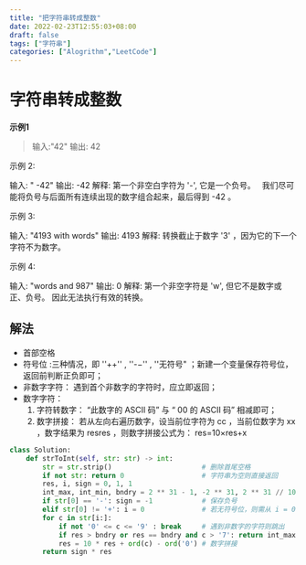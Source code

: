 ```yaml
---
title: "把字符串转成整数"
date: 2022-02-23T12:55:03+08:00
draft: false
tags: ["字符串"]
categories: ["Alogrithm","LeetCode"]
---
```


# 字符串转成整数

**示例1**

> 输入:"42"
> 输出: 42

示例 2:

输入: "   -42"
输出: -42
解释: 第一个非空白字符为 '-', 它是一个负号。
     我们尽可能将负号与后面所有连续出现的数字组合起来，最后得到 -42 。

示例 3:

输入: "4193 with words"
输出: 4193
解释: 转换截止于数字 '3' ，因为它的下一个字符不为数字。

示例 4:

输入: "words and 987"
输出: 0
解释: 第一个非空字符是 'w', 但它不是数字或正、负号。
     因此无法执行有效的转换。



## 解法

- 首部空格
- 符号位 :三种情况，即 ''++'' , ''-−'' , ''无符号" ；新建一个变量保存符号位，返回前判断正负即可；
- 非数字字符： 遇到首个非数字的字符时，应立即返回；
- 数字字符：
    1. 字符转数字： “此数字的 ASCII 码” 与 “ 00 的 ASCII 码” 相减即可；
    2. 数字拼接： 若从左向右遍历数字，设当前位字符为 cc ，当前位数字为 xx ，数字结果为 resres ，则数字拼接公式为：
res=10×res+x

```python
class Solution:
    def strToInt(self, str: str) -> int:
        str = str.strip()                      # 删除首尾空格
        if not str: return 0                   # 字符串为空则直接返回
        res, i, sign = 0, 1, 1
        int_max, int_min, bndry = 2 ** 31 - 1, -2 ** 31, 2 ** 31 // 10
        if str[0] == '-': sign = -1            # 保存负号
        elif str[0] != '+': i = 0              # 若无符号位，则需从 i = 0 开始数字拼接
        for c in str[i:]:
            if not '0' <= c <= '9' : break     # 遇到非数字的字符则跳出
            if res > bndry or res == bndry and c > '7': return int_max if sign == 1 else int_min # 数字越界处理
            res = 10 * res + ord(c) - ord('0') # 数字拼接
        return sign * res

```